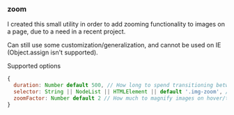 ### zoom

I created this small utility in order to add zooming functionality to images on a page, due to a need
in a recent project.

Can still use some customization/generalization, and cannot be used on IE (Object.assign isn't supported).

Supported options

```javascript
{
  duration: Number default 500, // How long to spend transitioning between zoomed view and unzoomed view [optional]
  selector: String || NodeList || HTMLElement || default '.img-zoom', // The selector or element/s to add zooming to
  zoomFactor: Number default 2 // How much to magnify images on hover/touch 
}
```